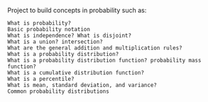 Project to build concepts in probability such as:

    What is probability?
    Basic probability notation
    What is independence? What is disjoint?
    What is a union? intersection?
    What are the general addition and multiplication rules?
    What is a probability distribution?
    What is a probability distribution function? probability mass function?
    What is a cumulative distribution function?
    What is a percentile?
    What is mean, standard deviation, and variance?
    Common probability distributions
